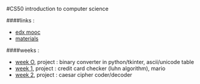 #CS50 introduction to computer science

####links :

* [edx mooc](https://www.edx.org/course/introduction-computer-science-harvardx-cs50x)
* [materials](http://cs50.tv/)

####weeks :

* [week O](week0), project : binary converter in python/tkinter, ascii/unicode table
* [week 1](week1), project : credit card checker (luhn algorithm), mario
* [week 2](week2), project : caesar cipher coder/decoder
